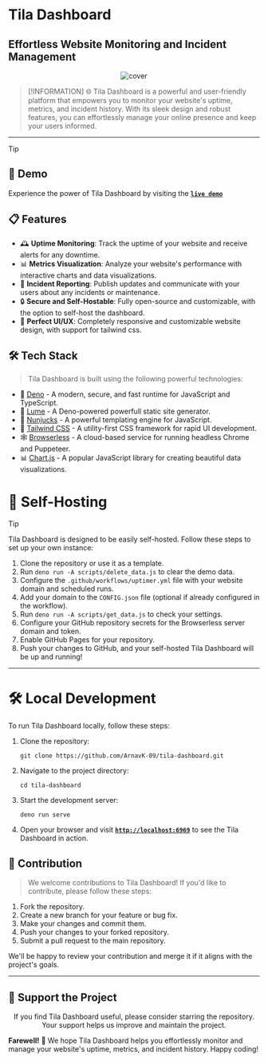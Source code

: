 # Tila Dashboard
## Effortless Website Monitoring and Incident Management

<p align="center">
   <img alt="cover" src="//fav.farm/🌸" />
</p>

> [!INFORMATION]
> 🌐 Tila Dashboard is a powerful and user-friendly platform that empowers you to monitor your website's uptime, metrics, and incident history. With its sleek design and robust features, you can effortlessly manage your online presence and keep your users informed.

---

> [!TIP]
> ## 🚀 Demo
> Experience the power of Tila Dashboard by visiting the **[` live demo `](https://arnavk-09.github.io/tila-dashboard/)**

## 📋 Features

- 🕰️ **Uptime Monitoring**: Track the uptime of your website and receive alerts for any downtime.
- 📊 **Metrics Visualization**: Analyze your website's performance with interactive charts and data visualizations.
- 📢 **Incident Reporting**: Publish updates and communicate with your users about any incidents or maintenance.
- 🔒 **Secure and Self-Hostable**: Fully open-source and customizable, with the option to self-host the dashboard.
- 🥟 **Perfect UI/UX**: Completely responsive and customizable website design, with support for tailwind css.

## 🛠️ Tech Stack

> Tila Dashboard is built using the following powerful technologies:

- 🦕 [Deno](https://deno.land/) - A modern, secure, and fast runtime for JavaScript and TypeScript.
- 🌙 [Lume](https://lume.land/) - A Deno-powered powerfull static site generator.
- 🧠 [Nunjucks](https://mozilla.github.io/nunjucks/) - A powerful templating engine for JavaScript.
- 🎨 [Tailwind CSS](https://tailwindcss.com/) - A utility-first CSS framework for rapid UI development.
- 🕸️ [Browserless](https://www.browserless.io/) - A cloud-based service for running headless Chrome and Puppeteer.
- 📊 [Chart.js](https://www.chartjs.org/) - A popular JavaScript library for creating beautiful data visualizations.

# 🚀 Self-Hosting

> [!TIP]
> Tila Dashboard is designed to be easily self-hosted. Follow these steps to set up your own instance:

1. Clone the repository or use it as a template.
2. Run `deno run -A scripts/delete_data.js` to clear the demo data.
3. Configure the `.github/workflows/uptimer.yml` file with your website domain and scheduled runs.
4. Add your domain to the `CONFIG.json` file (optional if already configured in the workflow).
5. Run `deno run -A scripts/get_data.js` to check your settings.
6. Configure your GitHub repository secrets for the Browserless server domain and token.
7. Enable GitHub Pages for your repository.
8. Push your changes to GitHub, and your self-hosted Tila Dashboard will be up and running!

---

# 🛠️ Local Development

To run Tila Dashboard locally, follow these steps:

1. Clone the repository:
   ```
   git clone https://github.com/ArnavK-09/tila-dashboard.git
   ```
2. Navigate to the project directory:
   ```
   cd tila-dashboard
   ```
4. Start the development server:
   ```
   deno run serve
   ```
5. Open your browser and visit [**` http://localhost:6969 `**](http://localhost:6969) to see the Tila Dashboard in action.

## 🤝 Contribution

> We welcome contributions to Tila Dashboard! If you'd like to contribute, please follow these steps:

1. Fork the repository.
2. Create a new branch for your feature or bug fix.
3. Make your changes and commit them.
4. Push your changes to your forked repository.
5. Submit a pull request to the main repository.

We'll be happy to review your contribution and merge it if it aligns with the project's goals.

---

## 🌟 Support the Project

<p align="center">If you find Tila Dashboard useful, please consider starring the repository. Your support helps us improve and maintain the project.</p>

**Farewell!** 👋 We hope Tila Dashboard helps you effortlessly monitor and manage your website's uptime, metrics, and incident history. Happy coding!
